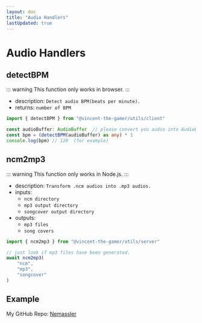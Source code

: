 ```yaml
---
layout: doc
title: "Audio Handlers"
lastUpdated: true
---
```


# Audio Handlers

## detectBPM

::: warning
This function only works in browser.
:::

- description: `Detect audio BPM(beats per minute).`
- returns: `number of BPM`

```ts
import { detectBPM } from "@vincent-the-gamer/utils/client"

const audioBuffer: AudioBuffer  // please convert you audio into AudioBuffer
const bpm = (detectBPM(audioBuffer) as any) * 1
console.log(bpm) // 120  (for example)
```

## ncm2mp3

::: warning
This function only works in Node.js.
:::

- description: `Transform .ncm audios into .mp3 audios.`
- inputs: 
    - `ncm directory`
    - `mp3 output directory`
    - `songcover output directory`
- outputs:
    - `mp3 files`
    - `song covers`


```ts twoslash
import { ncm2mp3 } from "@vincent-the-gamer/utils/server"

// just look if mp3 files have been generated.
await ncm2mp3(
    "ncm", 
    "mp3", 
    "songcover"
)
```

## Example
My GitHub Repo: [Nemassler](https://github.com/Vincent-the-gamer/Nemassler)